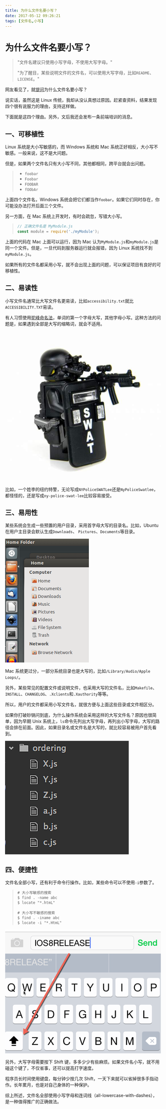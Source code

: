 ```yaml
---
title: 为什么文件名要小写？
date: 2017-05-12 09:26:21
tags: [文件名,小写]
---
```


# 为什么文件名要小写？

> "文件名建议只使用小写字母，不使用大写字母。"
>
> "为了醒目，某些说明文件的文件名，可以使用大写字母，比如`README`、`LICENSE`。"

网友看见了，就[提问](https://github.com/ruanyf/document-style-guide/commit/22db946f22cdce12cde4e264344e8223abfafcd5#commitcomment-20691431)为什么文件名要小写？

说实话，虽然这是 Linux 传统，我却从没认真想过原因。赶紧查资料，结果发现四个很有说服力的理由，支持这样做。

下面就是这四个理由。另外，文后我还会发布一条前端培训的消息。

## 一、可移植性

Linux 系统是大小写敏感的，而 Windows 系统和 Mac 系统正好相反，大小写不敏感。一般来说，这不是大问题。

但是，如果两个文件名只有大小写不同，其他都相同，跨平台就会出问题。

> - `foobar`
> - `Foobar`
> - `FOOBAR`
> - `fOObAr`

上面四个文件名，Windows 系统会把它们都当作`foobar`。如果它们同时存在，你可能没办法打开后面三个文件。

另一方面，在 Mac 系统上开发时，有时会疏忽，写错大小写。

> ```javascript
> // 正确文件名是 MyModule.js
> const module = require('./myModule');
> ```

上面的代码在 Mac 上面可以运行，因为 Mac 认为`MyModule.js`和`myModule.js`是同一个文件。但是，一旦代码到服务器运行就会报错，因为 Linux 系统找不到`myModule.js`。

如果所有的文件名都采用小写，就不会出现上面的问题，可以保证项目有良好的可移植性。

## 二、易读性

小写文件名通常比大写文件名更易读，比如`accessibility.txt`就比`ACCESSIBILITY.TXT`易读。

有人习惯使用[驼峰命名法](http://www.ruanyifeng.com/blog/2007/06/camelcase.html)，单词的第一个字母大写，其他字母小写。这种方法的问题是，如果遇到全部是大写的缩略词，就会不适用。

**![img](name-the-file/bg2017021002.jpg)**

比如，一个姓李的纽约特警，无论写成`NYPoliceSWATLee`还是`NyPoliceSwatlee`，都怪怪的，还是写成`ny-police-swat-lee`比较容易接受。

## 三、易用性

某些系统会生成一些预置的用户目录，采用首字母大写的目录名。比如，Ubuntu 在用户主目录会默认生成`Downloads`、 `Pictures`、`Documents`等目录。

**![img](name-the-file/bg2017021003.png)**

Mac 系统更过分，一部分系统目录也是大写的，比如`/Library/Audio/Apple Loops/`。

另外，某些常见的配置文件或说明文件，也采用大写的文件名，比如`Makefile`、`INSTALL`、`CHANGELOG`、`.Xclients`和`.Xauthority`等等。

所以，用户的文件都采用小写文件名，就很方便与上面这些目录或文件相区分。

如果你打破砂锅问到底，为什么操作系统会采用这样的大写文件名？原因也很简单，因为早期 Unix 系统上，`ls`命令先列出大写字母，再列出小写字母，大写的路径会排在前面。因此，如果目录名或文件名是大写的，就比较容易被用户首先看到。

**![img](name-the-file/bg2017021001.png)**

## 四、便捷性

文件名全部小写，还有利于命令行操作。比如，某些命令可以不使用`-i`参数了。

> ```shell
> # 大小写敏感的搜索
> $ find . -name abc
> $ locate "*.htmL"
>
> # 大小写不敏感的搜索
> $ find . -iname abc
> $ locate -i "*.HtmL"
> ```

**![img](name-the-file/bg2017021004.png)**

另外，大写字母需要按下 Shift 键，多多少少有些麻烦。如果文件名小写，就不用碰这个键了，不仅省事，还可以提高打字速度。

程序员长时间使用键盘，每分钟少按几次 Shift，一天下来就可以省掉很多手指动作。长年累月，也是对自己身体的一种保护。

综上所述，文件名全部使用小写字母和连词线（all-lowercase-with-dashes），是一种值得推广的正确做法。